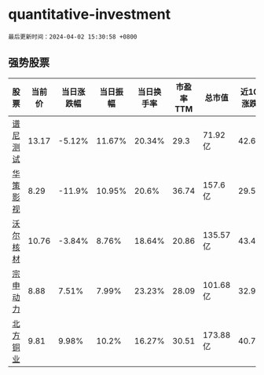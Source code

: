 # quantitative-investment

`最后更新时间：2024-04-02 15:30:58 +0800`

## 强势股票

|股票|当前价|当日涨跌幅|当日振幅|当日换手率|市盈率TTM|总市值|近10日涨跌幅|
|----|----|----|----|----|----|----|----|
|[谱尼测试](https://xueqiu.com/S/SZ300887)|13.17|-5.12%|11.67%|20.34%|29.3|71.92亿|42.69%|
|[华策影视](https://xueqiu.com/S/SZ300133)|8.29|-11.9%|10.95%|20.6%|36.74|157.6亿|29.53%|
|[沃尔核材](https://xueqiu.com/S/SZ002130)|10.76|-3.84%|8.76%|18.64%|20.86|135.57亿|43.47%|
|[宗申动力](https://xueqiu.com/S/SZ001696)|8.88|7.51%|7.99%|23.23%|28.09|101.68亿|32.93%|
|[北方铜业](https://xueqiu.com/S/SZ000737)|9.81|9.98%|10.2%|16.27%|30.51|173.88亿|40.75%|
